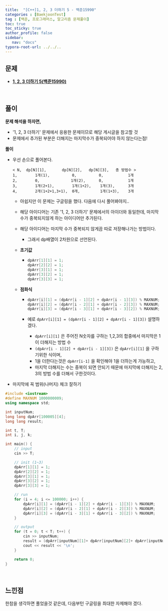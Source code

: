 ```yaml
---
title:  "[C++]1, 2, 3 더하기 5 - 백준15990"
categories : [BaekjoonTest]
tag : [백준, 프로그래머스, 알고리즘 문제풀이]
toc: true
toc_sticky: true
author_profile: false
sidebar:
   nav: "docs"
typora-root-url: ../../..
---
```




## 문제

* **[1, 2, 3 더하기 5(백준15990)](https://www.acmicpc.net/problem/15990)**

<br>

## 풀이

**문제 해석을 하자면,**

* '1, 2, 3 더하기' 문제에서 응용한 문제이므로 해당 게시글을 참고할 것
* 문제에서 추가된 부분은 더해지는 마지막수가 중복되어야 하지 않는다는점!




**풀이**

* 우선 손으로 풀어본다.

  ```
  < N,	dp[N][1],		dp[N][2],	dp[N][3],	총 방법수 >
  1,		1개(1),			0,			0,			 1개
  2,		0,				1개(2),		0,			 1개
  3,		1개(2+1),		1개(1+2),	1개(3),		3개
  4,		2개(1+2+1,3+1),	0개,			1개(1+3),	3개
  ```

  * 아쉽지만 이 문제는 구글링을 했다. 다음에 다시 풀어봐야지..

  * 해당 아이디어는 기존 '1, 2, 3 더하기' 문제에서의 아이더와 동일한데, 마지막 수가 중복되지않게 하는 아이디어만 추가된다.

  * 해당 아이디어는 마지막 수가 중복되지 않게끔 따로 저장해나가는 방법이다.

    * 그래서 dp배열이 2차원으로 선언된다.

  * **초기값**

    * ```c++
      dpArr[1][1] = 1;
      dpArr[2][2] = 1;
      dpArr[3][1] = 1;
      dpArr[3][2] = 1;
      dpArr[3][3] = 1;
      ```

  * **점화식**

    * ```c++
      dpArr[i][1] = (dpArr[i - 1][2] + dpArr[i - 1][3]) % MAXNUM;
      dpArr[i][2] = (dpArr[i - 2][1] + dpArr[i - 2][3]) % MAXNUM;
      dpArr[i][3] = (dpArr[i - 3][1] + dpArr[i - 3][2]) % MAXNUM;
      ```

    * 예로 `dpArr[i][1] = (dpArr[i - 1][2] + dpArr[i - 1][3])` 설명하겠다.

      * `dpArr[i][1]` 은 주어진 N숫자를 구하는 1,2,3의 합중에서 마지막은 1이 더해지는 방법 수
      * `(dpArr[i - 1][2] + dpArr[i - 1][3])` 은 `dpArr[i][1]` 을 구하기위한 식이며,
      * 1을 더한다는것은 `dpArr[i-1]` 을 확인해야 1을 더하는게 가능하고,
      * 마지막 더해지는 수는 중복이 되면 안되기 때문에 마지막에 더해지는 2, 3의 방법 수를 더해서 구한것이다.

* 마지막에 꼭 범위(나머지) 체크 잘하기




```c++
#include <iostream>
#define MAXNUM 1000000009;
using namespace std;

int inputNum;
long long dpArr[100005][4];
long long result;

int t, T;
int i, j, k;

int main() {
	// input
	cin >> T;

	// init (1~3)
	dpArr[1][1] = 1;
	dpArr[2][2] = 1;
	dpArr[3][1] = 1;
	dpArr[3][2] = 1;
	dpArr[3][3] = 1;

	// run
	for (i = 4; i <= 100000; i++) {
		dpArr[i][1] = (dpArr[i - 1][2] + dpArr[i - 1][3]) % MAXNUM;
		dpArr[i][2] = (dpArr[i - 2][1] + dpArr[i - 2][3]) % MAXNUM;
		dpArr[i][3] = (dpArr[i - 3][1] + dpArr[i - 3][2]) % MAXNUM;
	}

	// output
	for (t = 0; t < T; t++) {
		cin >> inputNum;
		result = (dpArr[inputNum][1]+ dpArr[inputNum][2]+ dpArr[inputNum][3]) % MAXNUM;
		cout << result << '\n';
	}

	return 0;
}
```

<br>

## 느낀점

한참을 생각하면 풀었을것 같은데, 다음부턴 구글링을 최대한 자제해야 겠다.
